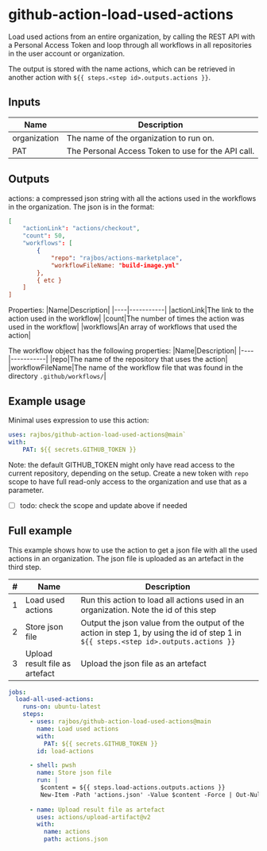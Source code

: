 # github-action-load-used-actions
Load used actions from an entire organization, by calling the REST API with a Personal Access Token and loop through all workflows in all repositories in the user account or organization.

The output is stored with the name actions, which can be retrieved in another action with `${{ steps.<step id>.outputs.actions }}`.

## Inputs
|Name|Description|
|---|---|
|organization|The name of the organization to run on.|
|PAT|The Personal Access Token to use for the API call.|

## Outputs
actions: a compressed json string with all the actions used in the workflows in the organization. The json is in the format:
``` json
[
    "actionLink": "actions/checkout",
    "count": 50,
    "workflows": [
        {
            "repo": "rajbos/actions-marketplace",
            "workflowFileName: "build-image.yml"
        },
        { etc }
    ]
]
```
Properties:
|Name|Description|
|----|-----------|
|actionLink|The link to the action used in the workflow|
|count|The number of times the action was used in the workflow|
|workflows|An array of workflows that used the action|

The workflow object has the following properties:
|Name|Description|
|----|-----------|
|repo|The name of the repository that uses the action|
|workflowFileName|The name of the workflow file that was found in the directory `.github/workflows/`|

## Example usage
Minimal uses expression to use this action:

``` yaml
uses: rajbos/github-action-load-used-actions@main`
with: 
    PAT: ${{ secrets.GITHUB_TOKEN }}
```
Note: the default GITHUB_TOKEN might only have read access to the current repository, depending on the setup. Create a new token with `repo` scope to have full read-only access to the organization and use that as a parameter.  
-[ ] todo: check the scope and update above if needed

## Full example
This example shows how to use the action to get a json file with all the used actions in an organization. The json file is uploaded as an artefact in the third step.

|#|Name|Description|
|---|---|---|
|1|Load used actions|Run this action to load all actions used in an organization. Note the id of this step|
|2|Store json file|Output the json value from the output of the action in step 1, by using the id of step 1 in `${{ steps.<step id>.outputs.actions }}`|
|3|Upload result file as artefact|Upload the json file as an artefact|


``` yaml
jobs:
  load-all-used-actions:
    runs-on: ubuntu-latest
    steps: 
      - uses: rajbos/github-action-load-used-actions@main
        name: Load used actions
        with: 
          PAT: ${{ secrets.GITHUB_TOKEN }}
        id: load-actions

      - shell: pwsh        
        name: Store json file
        run: |         
         $content = ${{ steps.load-actions.outputs.actions }}
         New-Item -Path 'actions.json' -Value $content -Force | Out-Null
            
      - name: Upload result file as artefact
        uses: actions/upload-artifact@v2
        with: 
          name: actions
          path: actions.json
```